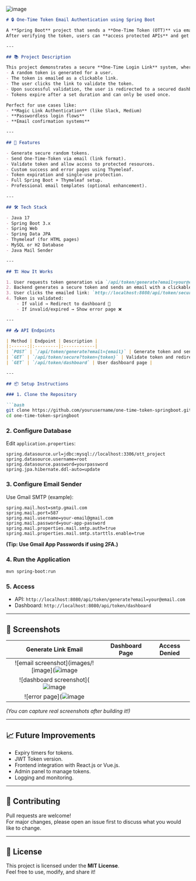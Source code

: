 ![image](https://github.com/user-attachments/assets/62118eda-f023-4f6e-b997-cd09f51b999f)

```markdown
# 🔒 One-Time Token Email Authentication using Spring Boot

A **Spring Boot** project that sends a **One-Time Token (OTT)** via email.  
After verifying the token, users can **access protected APIs** and get redirected to a **dashboard page**.

---

## 📚 Project Description

This project demonstrates a secure **One-Time Login Link** system, where:
- A random token is generated for a user.
- The token is emailed as a clickable link.
- The user clicks the link to validate the token.
- Upon successful validation, the user is redirected to a secured dashboard.
- Tokens expire after a set duration and can only be used once.

Perfect for use cases like:
- **Magic Link Authentication** (like Slack, Medium)
- **Passwordless login flows**
- **Email confirmation systems**

---

## 🚀 Features

- Generate secure random tokens.
- Send One-Time-Token via email (link format).
- Validate token and allow access to protected resources.
- Custom success and error pages using Thymeleaf.
- Token expiration and single-use protection.
- Full Spring Boot + Thymeleaf setup.
- Professional email templates (optional enhancement).
  
---

## 🛠️ Tech Stack

- Java 17
- Spring Boot 3.x
- Spring Web
- Spring Data JPA
- Thymeleaf (for HTML pages)
- MySQL or H2 Database
- Java Mail Sender

---

## 🏗️ How It Works

1. User requests token generation via `/api/token/generate?email=your@email.com`.
2. Backend generates a secure token and sends an email with a clickable login link.
3. User clicks the emailed link: `http://localhost:8080/api/token/secure?token=xyz123`.
4. Token is validated:
    - If valid → Redirect to dashboard 🎯
    - If invalid/expired → Show error page ❌

---

## 📥 API Endpoints

| Method | Endpoint | Description |
|:------:|:---------|:------------|
| `POST` | `/api/token/generate?email={email}` | Generate token and send email |
| `GET` | `/api/token/secure?token={token}` | Validate token and redirect |
| `GET` | `/api/token/dashboard` | User dashboard page |

---

## 📦 Setup Instructions

### 1. Clone the Repository

```bash
git clone https://github.com/yourusername/one-time-token-springboot.git
cd one-time-token-springboot
```

### 2. Configure Database

Edit `application.properties`:
```properties
spring.datasource.url=jdbc:mysql://localhost:3306/ott_project
spring.datasource.username=root
spring.datasource.password=yourpassword
spring.jpa.hibernate.ddl-auto=update
```

### 3. Configure Email Sender

Use Gmail SMTP (example):

```properties
spring.mail.host=smtp.gmail.com
spring.mail.port=587
spring.mail.username=your-email@gmail.com
spring.mail.password=your-app-password
spring.mail.properties.mail.smtp.auth=true
spring.mail.properties.mail.smtp.starttls.enable=true
```

**(Tip: Use Gmail App Passwords if using 2FA.)**

### 4. Run the Application

```bash
mvn spring-boot:run
```

### 5. Access

- API: `http://localhost:8080/api/token/generate?email=your@email.com`
- Dashboard: `http://localhost:8080/api/token/dashboard`

---

## 📸 Screenshots


| Generate Link Email | Dashboard Page | Access Denied |
|:--------------------:|:--------------:|:-------------:|
| ![email screenshot](images/![image](![image](https://github.com/user-attachments/assets/2b19fd8f-ca11-49f8-9b99-c223464093d8)
| ![dashboard screenshot](![image](https://github.com/user-attachments/assets/a8484587-95cf-4eac-b85c-5e095d563cb2)
| ![error page](![image](https://github.com/user-attachments/assets/b5383bfd-ddf2-4e1f-8ca3-3baeb5aa35bb)

_(You can capture real screenshots after building it!)_

---

## 📈 Future Improvements

- Expiry timers for tokens.
- JWT Token version.
- Frontend integration with React.js or Vue.js.
- Admin panel to manage tokens.
- Logging and monitoring.

---

## 📢 Contributing

Pull requests are welcome!  
For major changes, please open an issue first to discuss what you would like to change.

---

## 📜 License

This project is licensed under the **MIT License**.  
Feel free to use, modify, and share it!
